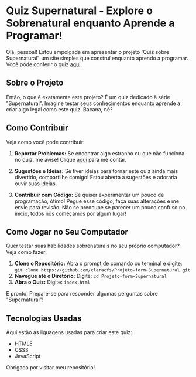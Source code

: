 # Quiz Supernatural - Explore o Sobrenatural enquanto Aprende a Programar!

Olá, pessoal! Estou empolgada em apresentar o projeto 'Quiz sobre Supernatural', um site simples que construí enquanto aprendo a programar. Você pode conferir o quiz [aqui](https://claracfs.github.io/Projeto-form-Supernatural/).

## Sobre o Projeto

Então, o que é exatamente este projeto? É um quiz dedicado à série "Supernatural". Imagine testar seus conhecimentos enquanto aprende a criar algo legal como este quiz. Bacana, né?

## Como Contribuir

Veja como você pode contribuir:

1. **Reportar Problemas:** Se encontrar algo estranho ou que não funciona no quiz, me avise! Clique [aqui](https://github.com/claracfs/Projeto-form-Supernatural/issues) para me contar.

2. **Sugestões e Ideias:** Se tiver ideias para tornar este quiz ainda mais divertido, compartilhe comigo! Estou aberta a sugestões e adoraría ouvir suas ideias.

3. **Contribuir com Código:** Se quiser experimentar um pouco de programação, ótimo! Pegue esse código, faça suas alterações e me envie para revisão. Não se preocupe se parecer um pouco confuso no início, todos nós começamos por algum lugar!

## Como Jogar no Seu Computador

Quer testar suas habilidades sobrenaturais no seu próprio computador? Veja como fazer:

1. **Clone o Repositório:** Abra o prompt de comando ou terminal e digite: `git clone https://github.com/claracfs/Projeto-form-Supernatural.git`
2. **Navegue até o Diretório:** Digite: `cd Projeto-form-Supernatural`
3. **Abra o Quiz:** Digite: `index.html`

E pronto! Prepare-se para responder algumas perguntas sobre "Supernatural"!

## Tecnologias Usadas

Aqui estão as liguagens usadas para criar este quiz:

- HTML5
- CSS3
- JavaScript

Obrigada por visitar meu repositório!
